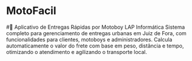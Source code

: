 # MotoFacil
#🚀 Aplicativo de Entregas Rápidas por Motoboy
LAP Informática Sistema completo para gerenciamento de entregas urbanas em Juiz de Fora, com funcionalidades para clientes, motoboys e administradores. Calcula automaticamente o valor do frete com base em peso, distância e tempo, otimizando o atendimento e agilizando o transporte local.
